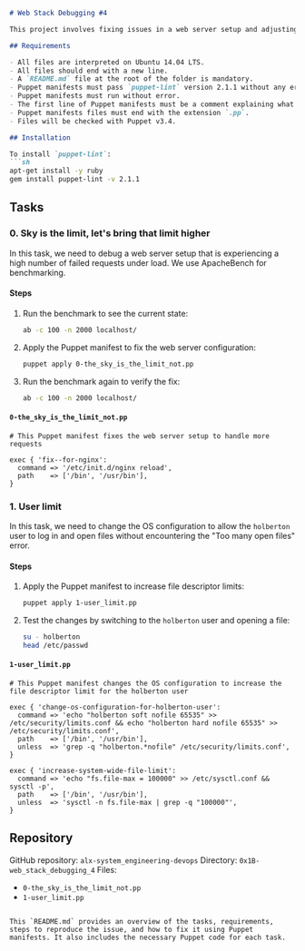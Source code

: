 
```markdown
# Web Stack Debugging #4

This project involves fixing issues in a web server setup and adjusting system configurations to handle user limits. We use Puppet to automate these changes.

## Requirements

- All files are interpreted on Ubuntu 14.04 LTS.
- All files should end with a new line.
- A `README.md` file at the root of the folder is mandatory.
- Puppet manifests must pass `puppet-lint` version 2.1.1 without any errors.
- Puppet manifests must run without error.
- The first line of Puppet manifests must be a comment explaining what the Puppet manifest is about.
- Puppet manifests files must end with the extension `.pp`.
- Files will be checked with Puppet v3.4.

## Installation

To install `puppet-lint`:
```sh
apt-get install -y ruby
gem install puppet-lint -v 2.1.1
```

## Tasks

### 0. Sky is the limit, let's bring that limit higher

In this task, we need to debug a web server setup that is experiencing a high number of failed requests under load. We use ApacheBench for benchmarking.

#### Steps

1. Run the benchmark to see the current state:
   ```sh
   ab -c 100 -n 2000 localhost/
   ```

2. Apply the Puppet manifest to fix the web server configuration:
   ```sh
   puppet apply 0-the_sky_is_the_limit_not.pp
   ```

3. Run the benchmark again to verify the fix:
   ```sh
   ab -c 100 -n 2000 localhost/
   ```

#### `0-the_sky_is_the_limit_not.pp`
```puppet
# This Puppet manifest fixes the web server setup to handle more requests

exec { 'fix--for-nginx':
  command => '/etc/init.d/nginx reload',
  path    => ['/bin', '/usr/bin'],
}
```

### 1. User limit

In this task, we need to change the OS configuration to allow the `holberton` user to log in and open files without encountering the "Too many open files" error.

#### Steps

1. Apply the Puppet manifest to increase file descriptor limits:
   ```sh
   puppet apply 1-user_limit.pp
   ```

2. Test the changes by switching to the `holberton` user and opening a file:
   ```sh
   su - holberton
   head /etc/passwd
   ```

#### `1-user_limit.pp`
```puppet
# This Puppet manifest changes the OS configuration to increase the file descriptor limit for the holberton user

exec { 'change-os-configuration-for-holberton-user':
  command => 'echo "holberton soft nofile 65535" >> /etc/security/limits.conf && echo "holberton hard nofile 65535" >> /etc/security/limits.conf',
  path    => ['/bin', '/usr/bin'],
  unless  => 'grep -q "holberton.*nofile" /etc/security/limits.conf',
}

exec { 'increase-system-wide-file-limit':
  command => 'echo "fs.file-max = 100000" >> /etc/sysctl.conf && sysctl -p',
  path    => ['/bin', '/usr/bin'],
  unless  => 'sysctl -n fs.file-max | grep -q "100000"',
}
```

## Repository

GitHub repository: `alx-system_engineering-devops`
Directory: `0x1B-web_stack_debugging_4`
Files:
- `0-the_sky_is_the_limit_not.pp`
- `1-user_limit.pp`
```

This `README.md` provides an overview of the tasks, requirements, steps to reproduce the issue, and how to fix it using Puppet manifests. It also includes the necessary Puppet code for each task.